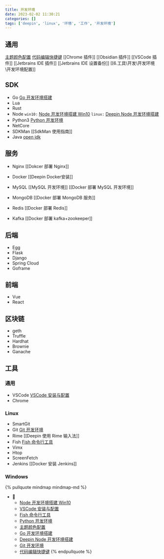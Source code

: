 ```yaml
---
title: 开发环境
date: 2023-02-02 11:30:21
categories: []
tags: ['deepin', 'linux', '环境', '工作', '开发环境']
---
```

  
  
## 通用

[主题颜色配置](../56d70cf3369177ebae7b633765b1511801136821)
[代码编辑快捷键](../d2cb8fb770f80b19ad9497aaca6122a86a7a16bf)
[[Chrome 插件]]
[[Obsidian 插件]]
[[VSCode 插件]]
[[Jetbrains IDE 插件]]
[[Jetbrains IDE 设置备份]]
[[6.工具\开发\开发环境\开发环境配置]]
  
  
## SDK

- Go 
   [Go 开发环境搭建](../620293c2dd4cc0e2283aea0680aff5d2076e8bfb)
- Lua
- Rust
- Node 
  `win10:` [Node 开发环境搭建 Win10](../d3a05d21422f48a7ec5201cd68c70d24af5ce081)
  `linux:` [Deepin Node 开发环境搭建](../3971919f211d721a9f8d95e718242813c25f0224) 
- Python3
  [Python 开发环境](../edefd41cca3bfb461242cf05e60f7dad6fd1663e)
- NetCore
- SDKMan
  [[SdkMan 使用指南]]
- Java
 [open jdk](https://www.openlogic.com/openjdk-downloads)
  
  
## 服务

- Nginx
  [[Dokcer 部署 Nginx]]
- Docker
  [[Deepin Docker安装]]

- MySQL
  [[MySQL 开发环境]]
  [[Docker 部署 MySQL 开发环境]]
- MongoDB
  [[Docker 部署 MongoDB 服务]]
- Redis
  [[Docker 部署 Redis]]
- Kafka
  [[Docker 部署 kafka+zookeeper]]
  
  
## 后端

- Egg 
- Flask
- Django
- Spring Cloud
- Goframe
  
  
## 前端

- Vue
- React 
  
  
## 区块链

- geth
- Truffle
- Hardhat
- Brownie
- Ganache
  
  
## 工具

  
  
### 通用

- VSCode
  [VSCode 安装与配置](../83c7554526d9f6f294c507e0cebbc479c501c9b6)
- Chrome
  
  
### Linux

- SmartGit
- Git 
   [Git 开发环境](../398c907730d3d916e72688bf34e18ad17c4edeff)
- Rime [[Deepin 使用 Rime 输入法]]
- Fish
  [Fish 命令行工具](../10d99ef2a6dd035cac70c5f8def086cda109f1ad)
- Vimx
- Htop
- ScreenFetch
- Jenkins
  [[Docker 安装 Jenkins]]
  
  
### Windows



{% pullquote mindmap mindmap-md %}
- 🔵
  - [Node 开发环境搭建 Win10](../d3a05d21422f48a7ec5201cd68c70d24af5ce081)
  - [VSCode 安装与配置](../83c7554526d9f6f294c507e0cebbc479c501c9b6)
  - [Fish 命令行工具](../10d99ef2a6dd035cac70c5f8def086cda109f1ad)
  - [Python 开发环境](../edefd41cca3bfb461242cf05e60f7dad6fd1663e)
  - [主题颜色配置](../56d70cf3369177ebae7b633765b1511801136821)
  - [Go 开发环境搭建](../620293c2dd4cc0e2283aea0680aff5d2076e8bfb)
  - [Deepin Node 开发环境搭建](../3971919f211d721a9f8d95e718242813c25f0224)
  - [Git 开发环境](../398c907730d3d916e72688bf34e18ad17c4edeff)
  - [代码编辑快捷键](../d2cb8fb770f80b19ad9497aaca6122a86a7a16bf)
{% endpullquote %}